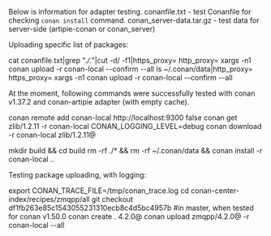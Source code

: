 Below is information for adapter testing.
conanfile.txt - test Conanfile for checking `conan install` command.
conan_server-data.tar.gz - test data for server-side (artipie-conan or conan_server)

Uploading specific list of packages:

cat conanfile.txt|grep ".*/.*"|cut -d/ -f1|https_proxy= http_proxy= xargs -n1 conan upload -r conan-local --confirm --all
ls ~/.conan/data|http_proxy= https_proxy= xargs -n1 conan upload -r conan-local --confirm --all

At the moment, following commands were successfully tested with conan v1.37.2 and conan-artipie adapter (with empty cache).

conan remote add conan-local http://localhost:9300 false
conan get zlib/1.2.11 -r conan-local
CONAN_LOGGING_LEVEL=debug conan download -r conan-local zlib/1.2.11@

mkdir build && cd build
rm -rf ./* && rm -rf ~/.conan/data && conan install -r conan-local ..

Testing package uploading, with logging:

export CONAN_TRACE_FILE=/tmp/conan_trace.log
cd conan-center-index/recipes/zmqpp/all
git checkout df1fb263e85c1543055231310ecb8c4d5bc4957b #in master, when tested for conan v1.50.0
conan create . 4.2.0@
conan upload zmqpp/4.2.0@ -r conan-local --all


